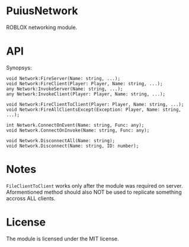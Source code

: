 # PuiusNetwork
ROBLOX networking module.

# API
Synopsys:
```luau
void Network:FireServer(Name: string, ...);
void Network:FireClient(Player: Player, Name: string, ...);
any Network:InvokeServer(Name: string, ...);
any Network:InvokeClient(Player: Player, Name: string, ...);

void Network:FireClientToClient(Player: Player, Name: string, ...);
void Network:FireAllClientsExcept(Exception: Player, Name: string, ...);

int Network.ConnectOnEvent(Name: string, Func: any);
void Network.ConnectOnInvoke(Name: string, Func: any);

void Network.DisconnectAll(Name: string);
void Network.Disconnect(Name: string, ID: number);
```

# Notes
`FileClientToClient` works only after the module was required on server. Aformentioned method should also NOT be used to replicate something accross ALL clients.

# License
The module is licensed under the MIT license.
